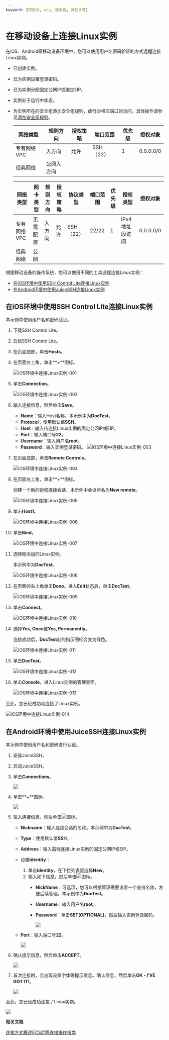 ```yaml
---
keyword: [阿里云, ecs, 服务器, 弹性计算]
---
```


# 在移动设备上连接Linux实例

在iOS、Android等移动设备环境中，您可以使用用户名密码验证的方式远程连接Linux实例。

-   已创建实例。
-   已为实例设置登录密码。
-   已为实例分配固定公网IP或绑定EIP。
-   实例处于运行中状态。
-   为实例所在的安全组添加安全组规则，放行对相应端口的访问，具体操作请参见[添加安全组规则](/cn.zh-CN/安全/安全组/添加安全组规则.md)。

    |网络类型|规则方向|授权策略|端口范围|优先级|授权对象|
    |----|----|----|----|---|----|
    |专有网络VPC|入方向|允许|SSH（22）|1|0.0.0.0/0|
    |经典网络|公网入方向|

    |网络类型|网卡类型|规则方向|授权策略|协议类型|端口范围|优先级|授权类型|授权对象|
    |----|----|----|----|----|----|---|----|----|
    |专有网络VPC|无需配置|入方向|允许|SSH（22）|22/22|1|IPv4地址段访问|0.0.0.0/0|
    |经典网络|公网|


根据移动设备的操作系统，您可以使用不同的工具远程连接Linux实例：

-   [在iOS环境中使用SSH Control Lite连接Linux实例](#section_1k4_15a_pb8)
-   [在Android环境中使用JuiceSSH连接Linux实例](#section_euu_1ti_i0n)

## 在iOS环境中使用SSH Control Lite连接Linux实例

本示例中使用用户名和密码验证。

1.  下载SSH Control Lite。

2.  启动SSH Control Lite。

3.  在页面底部，单击**Hosts**。

4.  在页面左上角，单击**+**图标。

    ![iOS环境中连接Linux实例-001](https://static-aliyun-doc.oss-accelerate.aliyuncs.com/assets/img/zh-CN/5904359951/p77178.png)

5.  单击**Connection**。

    ![iOS环境中连接Linux实例-002](https://static-aliyun-doc.oss-accelerate.aliyuncs.com/assets/img/zh-CN/5904359951/p77179.png)

6.  输入连接信息，然后单击**Save**。

    -   **Name**：输入Host名称。本示例中为**DocTest**。
    -   **Protocol**：使用默认值**SSH**。
    -   **Host**：输入待连接Linux实例的固定公网IP或EIP。
    -   **Port**：输入端口号**22**。
    -   **Username**：输入用户名**root**。
    -   **Password**：输入实例登录密码。
    ![iOS环境中连接Linux实例-003](https://static-aliyun-doc.oss-accelerate.aliyuncs.com/assets/img/zh-CN/5904359951/p77180.png)

7.  在页面底部，单击**Remote Controls**。

    ![iOS环境中连接Linux实例-004](https://static-aliyun-doc.oss-accelerate.aliyuncs.com/assets/img/zh-CN/5904359951/p77181.png)

8.  在页面左上角，单击**+**图标。

    创建一个新的远程连接会话，本示例中会话命名为**New remote**。

    ![iOS环境中连接Linux实例-005](https://static-aliyun-doc.oss-accelerate.aliyuncs.com/assets/img/zh-CN/5904359951/p77187.png)

9.  单击**Host1**。

    ![iOS环境中连接Linux实例-006](https://static-aliyun-doc.oss-accelerate.aliyuncs.com/assets/img/zh-CN/5904359951/p77190.png)

10. 单击**Bind**。

    ![iOS环境中连接Linux实例-007](https://static-aliyun-doc.oss-accelerate.aliyuncs.com/assets/img/zh-CN/5904359951/p77193.png)

11. 选择刚添加的Linux实例。

    本示例中为**DocTest**。

    ![iOS环境中连接Linux实例-008](https://static-aliyun-doc.oss-accelerate.aliyuncs.com/assets/img/zh-CN/5904359951/p77196.png)

12. 在页面的右上角单击**Done**。进入**Edit**状态后，单击**DocTest**。

    ![iOS环境中连接Linux实例-009](https://static-aliyun-doc.oss-accelerate.aliyuncs.com/assets/img/zh-CN/6904359951/p77198.png)

13. 单击**Connect**。

    ![iOS环境中连接Linux实例-010](https://static-aliyun-doc.oss-accelerate.aliyuncs.com/assets/img/zh-CN/6904359951/p77199.png)

14. 选择**Yes, Once**或**Yes, Permanently**。

    连接成功后，**DocTest**前的指示图标会变为绿色。

    ![iOS环境中连接Linux实例-011](https://static-aliyun-doc.oss-accelerate.aliyuncs.com/assets/img/zh-CN/6904359951/p77204.png)

15. 单击**DocTest**。

    ![iOS环境中连接Linux实例-012](https://static-aliyun-doc.oss-accelerate.aliyuncs.com/assets/img/zh-CN/6904359951/p77205.png)

16. 单击**Console**，进入Linux实例的管理界面。

    ![iOS环境中连接Linux实例-013](https://static-aliyun-doc.oss-accelerate.aliyuncs.com/assets/img/zh-CN/6904359951/p77206.png)


至此，您已经成功地连接了Linux实例。

![iOS环境中连接Linux实例-014](https://static-aliyun-doc.oss-accelerate.aliyuncs.com/assets/img/zh-CN/6904359951/p77214.png)

## 在Android环境中使用JuiceSSH连接Linux实例

本示例中使用用户名和密码进行认证。

1.  安装JuiceSSH。

2.  启动JuiceSSH。

3.  单击**Connections**。

    ![](https://static-aliyun-doc.oss-accelerate.aliyuncs.com/assets/img/zh-CN/6904359951/p5320.png)

4.  单击**+**图标。

    ![](https://static-aliyun-doc.oss-accelerate.aliyuncs.com/assets/img/zh-CN/6904359951/p5321.png)

5.  输入连接信息，然后单击![](http://docs-aliyun.cn-hangzhou.oss.aliyun-inc.com/assets/pic/58642/cn_zh/1503983576102/check%20icon.png)图标。

    -   **Nickname**：输入连接会话的名称。本示例中为**DocTest**。
    -   **Type**：使用默认值**SSH**。
    -   **Address**：输入需待连接Linux实例的固定公网IP或EIP。
    -   设置**Identity**：
        1.  单击**Identity**，在下拉列表里选择**New**。
        2.  输入如下信息，然后单击![](http://docs-aliyun.cn-hangzhou.oss.aliyun-inc.com/assets/pic/58642/cn_zh/1503983576102/check%20icon.png)图标。
            -   **NickName**：可选项，您可以根据管理需要设置一个身份名称，方便后续管理。本示例中为**DocTest**。
            -   **Username**：输入用户名**root**。
            -   **Password**：单击**SET\(OPTIONAL\)**，然后输入实例登录密码。

                ![](https://static-aliyun-doc.oss-accelerate.aliyuncs.com/assets/img/zh-CN/6904359951/p5322.png)

    -   **Port**：输入端口号**22**。

        ![](https://static-aliyun-doc.oss-accelerate.aliyuncs.com/assets/img/zh-CN/6904359951/p5323.png)

6.  确认提示信息，然后单击**ACCEPT**。

    ![](https://static-aliyun-doc.oss-accelerate.aliyuncs.com/assets/img/zh-CN/6904359951/p5324.png)

7.  首次连接时，会出现设置字体等提示信息。确认信息，然后单击**OK - I’VE GOT IT!**。

    ![](https://static-aliyun-doc.oss-accelerate.aliyuncs.com/assets/img/zh-CN/6904359951/p5325.png)


至此，您已经成功连接了Linux实例。

![](https://static-aliyun-doc.oss-accelerate.aliyuncs.com/assets/img/zh-CN/7904359951/p5326.png)

**相关文档**  


[连接方式概述ECS远程连接操作指南](/cn.zh-CN/实例/连接实例/连接方式概述.md)

